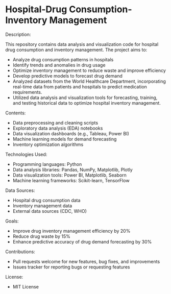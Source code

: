 # Hospital-Drug Consumption-Inventory Management

Description:

This repository contains data analysis and visualization code for hospital drug consumption and inventory management. The project aims to:


- Analyze drug consumption patterns in hospitals
- Identify trends and anomalies in drug usage
- Optimize inventory management to reduce waste and improve efficiency
- Develop predictive models to forecast drug demand
- Analyzed datasets from the World Healthcare Department, incorporating real-time data from patients and hospitals to predict medication requirements.
- Utilized data analysis and visualization tools for forecasting, training, and testing historical data to optimize hospital inventory management.

 Contents:

- Data preprocessing and cleaning scripts
- Exploratory data analysis (EDA) notebooks
- Data visualization dashboards (e.g., Tableau, Power BI)
- Machine learning models for demand forecasting
- Inventory optimization algorithms


Technologies Used:

- Programming languages: Python
- Data analysis libraries: Pandas, NumPy, Matplotlib, Plotly
- Data visualization tools: Power BI, Matplotlib, Seaborn
- Machine learning frameworks: Scikit-learn, TensorFlow

Data Sources:

- Hospital drug consumption data
- Inventory management data
- External data sources (CDC, WHO)

Goals:

- Improve drug inventory management efficiency by 20%
- Reduce drug waste by 15%
- Enhance predictive accuracy of drug demand forecasting by 30%

Contributions:

- Pull requests welcome for new features, bug fixes, and improvements
- Issues tracker for reporting bugs or requesting features


License:

- MIT License

